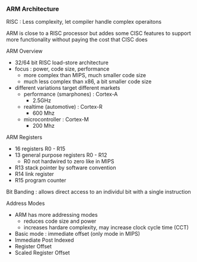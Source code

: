 ### ARM Architecture 
RISC : Less complexity, let compiler handle complex operaitons 

ARM is close to a RISC processor but addes some CISC features to support more functionality without paying the cost that CISC does

ARM Overview
* 32/64 bit RISC load-store architecture
* focus : power, code size, performance
  * more complex than MIPS, much smaller code size
  * much less complex than x86, a bit smaller code size
* different variations target different markets
  * performance (smarphones) : Cortex-A
    * 2.5GHz
  * realtime (automotive) : Cortex-R
    * 600 Mhz
  * microcontroller : Cortex-M
    * 200 Mhz

ARM Registers
* 16 registers R0 - R15
* 13 general purpose registers R0 - R12
  * R0 not hardwired to zero like in MIPS
* R13 stack pointer by software convention
* R14 link register
* R15 program counter

Bit Banding : allows direct access to an individul bit with a single instruction 

Address Modes
* ARM has more addressing modes
  * reduces code size and power
  * increases hardare complexity, may increase clock cycle time (CCT)
* Basic mode : immediate offset (only mode in MIPS)
* Immediate Post Indexed
* Register Offset
* Scaled Register Offset
 

